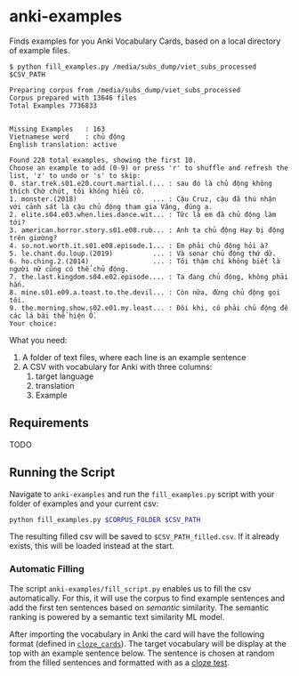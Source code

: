 # anki-examples

Finds examples for you Anki Vocabulary Cards, based on a local directory of example files.

```
$ python fill_examples.py /media/subs_dump/viet_subs_processed $CSV_PATH

Preparing corpus from /media/subs_dump/viet_subs_processed
Corpus prepared with 13646 files
Total Examples 7736833


Missing Examples   : 163
Vietnamese word    : chủ động
English translation: active

Found 228 total examples, showing the first 10.
Choose an example to add (0-9) or press 'r' to shuffle and refresh the list, 'z' to undo or 's' to skip:
0. star.trek.s01.e20.court.martial.(... : sau đó là chủ động không thích Chờ chút, tôi không hiểu cô.
1. monster.(2018)                   ... : Cậu Cruz, cậu đã thú nhận với cảnh sát là cậu chủ động tham gia Vâng, đúng ạ.
2. elite.s04.e03.when.lies.dance.wit... : Tức là em đã chủ động làm tới?
3. american.horror.story.s01.e08.rub... : Anh ta chủ động Hay bị động trên giường?
4. so.not.worth.it.s01.e08.episode.1... : Em phải chủ động hỏi à?
5. le.chant.du.loup.(2019)          ... : Và sonar chủ động thứ dữ.
6. ho.ching.2.(2014)                ... : Tôi thậm chí không biết là người nữ cũng có thể chủ động.
7. the.last.kingdom.s04.e02.episode.... : Ta đang chủ động, không phải hắn.
8. mine.s01.e09.a.toast.to.the.devil... : Còn nữa, đừng chủ động gọi tôi.
9. the.morning.show.s02.e01.my.least... : Đôi khi, cô phải chủ động để các lá bài thể hiện Ồ.
Your choice: 
```

What you need:

1. A folder of text files, where each line is an example sentence
2. A CSV with vocabulary for Anki with three columns:
   1. target language
   2. translation
   3. Example

## Requirements

TODO

## Running the Script

Navigate to `anki-examples` and run the `fill_examples.py` script with your folder of examples and your current csv:

```bash
python fill_examples.py $CORPUS_FOLDER $CSV_PATH
```

The resulting filled csv will be saved to `$CSV_PATH_filled.csv`.
If it already exists, this will be loaded instead at the start.

### Automatic Filling

The script `anki-examples/fill_script.py` enables us to fill the csv automatically. For this, it will use the corpus to find example sentences and add the first ten sentences based on _semantic_ similarity. The semantic ranking is powered by a semantic text similarity ML model.

After importing the vocabulary in Anki the card will have the following format (defined in [`cloze_cards`](/cloze_cards)). The target vocabulary will be display at the top with an example sentence below. The sentence is chosen at random from the filled sentences and formatted with as a [cloze test](https://en.wikipedia.org/wiki/Cloze_test).

